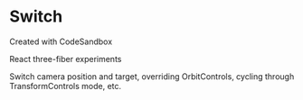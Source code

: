 # Switch

Created with CodeSandbox

React three-fiber experiments

Switch camera position and target, overriding OrbitControls, cycling through TransformControls mode, etc.
